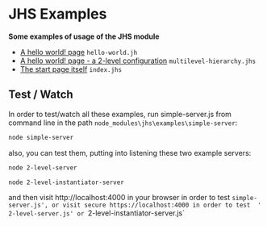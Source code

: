 # JHS Examples
**Some examples of usage of the JHS module**

* [A hello world! page](simple-server/wwwroot/hello-world.jhs) `hello-world.jh`
* [A hello world! page - a 2-level configuration](simple-server/wwwroot/multilevel-hierarchy.jhs) `multilevel-hierarchy.jhs`
* [The start page itself](simple-server/wwwroot/index.jh) `index.jhs`

## Test / Watch 
In order to test/watch all these examples, run simple-server.js from command line in the path `node_modules\jhs\examples\simple-server`:
```sh
node simple-server
```
also, you can test them, putting into listening these two example servers:
```sh
node 2-level-server
```
```sh
node 2-level-instantiator-server
```
and then visit http://localhost:4000 in your browser in order to test `simple-server.js', or visit secure https://localhost:4000 in order to test 
' 2-level-server.js' or `2-level-instantiator-server.js`
